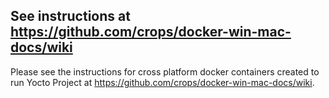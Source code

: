 ## See instructions at https://github.com/crops/docker-win-mac-docs/wiki
Please see the instructions for cross platform docker containers created to run Yocto Project at https://github.com/crops/docker-win-mac-docs/wiki.
